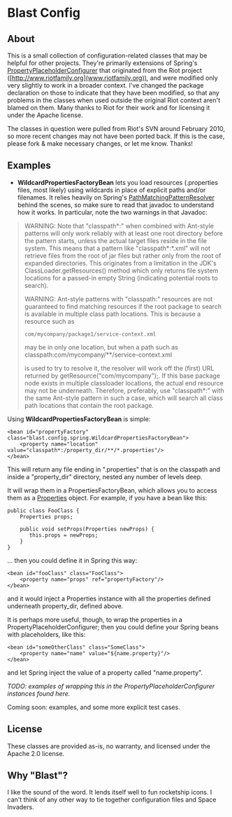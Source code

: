 Blast Config
============

About
-----

This is a small collection of configuration-related classes that may be helpful for other projects.
They're primarily extensions of Spring's [PropertyPlaceholderConfigurer](http://static.springsource.org/spring/docs/2.5.x/api/org/springframework/beans/factory/config/PropertyPlaceholderConfigurer.html)
that originated from the Riot project ([http://www.riotfamily.org](www.riotfamily.org)), and were modified only very slightly to work in a broader context.  I've changed the package declaration on those to indicate that they have been modified, so that any problems in the classes when used outside the original Riot context aren't blamed on them.  Many thanks to Riot for their work and for licensing it under the Apache license.

The classes in question were pulled from Riot's SVN around February 2010, so more recent changes may not have been ported back.  If this is the case, please fork & make necessary changes, or let me know.  Thanks!

Examples
--------

* **WildcardPropertiesFactoryBean** lets you load resources (.properties files, most likely) using wildcards in place of explicit paths and/or filenames.  It relies heavily on Spring's [PathMatchingPatternResolver](http://static.springsource.org/spring/docs/2.5.6/api/org/springframework/core/io/support/PathMatchingResourcePatternResolver.html) behind the scenes, so make sure to read that javadoc to understand how it works. In particular, note the two warnings in that Javadoc:

> WARNING: Note that "classpath*:" when combined with Ant-style patterns will only work reliably with at least one root directory before the pattern starts, unless the actual target files reside in the file system. This means that a pattern like "classpath*:*.xml" will not retrieve files from the root of jar files but rather only from the root of expanded directories. This originates from a limitation in the JDK's ClassLoader.getResources() method which only returns file system locations for a passed-in empty String (indicating potential roots to search).
>
> WARNING: Ant-style patterns with "classpath:" resources are not guaranteed to find matching resources if the root package to search is available in multiple class path locations. This is because a resource such as
>
>     com/mycompany/package1/service-context.xml
>
>may be in only one location, but when a path such as
>     classpath:com/mycompany/**/service-context.xml
>
>is used to try to resolve it, the resolver will work off the (first) URL returned by getResource("com/mycompany");. If this base package node exists in multiple classloader locations, the actual end resource may not be underneath. Therefore, preferably, use "classpath*:" with the same Ant-style pattern in such a case, which will search all class path locations that contain the root package.

Using **WildcardPropertiesFactoryBean** is simple:

    <bean id="propertyFactory" class="blast.config.spring.WildcardPropertiesFactoryBean">
        <property name="location" value="classpath*:/property_dir/**/*.properties"/>
    </bean>

This will return any file ending in ".properties" that is on the classpath and inside a "property_dir" directory, nested any number of levels deep.

It will wrap them in a PropertiesFactoryBean, which allows you to access them as a [Properties](http://java.sun.com/javase/6/docs/api/java/util/Properties.html) object.  For example, if you have a bean like this:

    public class FooClass {
        Properties props;

        public void setProps(Properties newProps) {
           this.props = newProps;
        }
    }

... then you could define it in Spring this way:

    <bean id="fooClass" class="FooClass">
        <property name="props" ref="propertyFactory"/>
    </bean>

and it would inject a Properties instance with all the properties defined underneath property_dir, defined above.

It is perhaps more useful, though, to wrap the properties in a PropertyPlaceholderConfigurer; then you could define your Spring beans with placeholders, like this:

    <bean id="someOtherClass" class="SomeClass">
        <property name="name" value="${name.property}"/>
    </bean>

and let Spring inject the value of a property called "name.property".

*TODO: examples of wrapping this in the PropertyPlaceholderConfigurer instances found here.*

Coming soon:  examples, and some more explicit test cases.


License
-------

These classes are provided as-is, no warranty, and licensed under the Apache 2.0 license.


Why "Blast"?
------------
I like the sound of the word. It lends itself well to fun rocketship icons. I can't think of any other way to tie together configuration files and Space Invaders.

